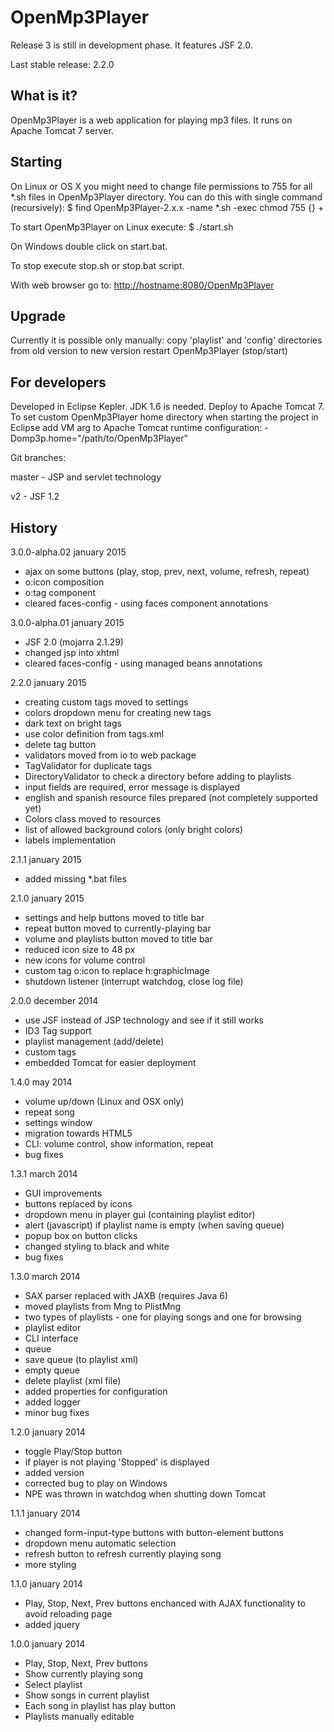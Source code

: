 OpenMp3Player
===================

Release 3 is still in development phase. It features JSF 2.0.

Last stable release: 2.2.0


What is it?
-------------------
OpenMp3Player is a web application for playing mp3 files. It runs on Apache Tomcat 7 server.


Starting
-------------------
On Linux or OS X you might need to change file permissions to 755 for all *.sh files 
in OpenMp3Player directory. You can do this with single command (recursively):
$ find OpenMp3Player-2.x.x -name \*.sh -exec chmod 755 {} +

To start OpenMp3Player on Linux execute:
$ ./start.sh

On Windows double click on start.bat.

To stop execute stop.sh or stop.bat script.

With web browser go to: <a href="http://hostname:8080/OpenMp3Player">
http://hostname:8080/OpenMp3Player</a>


Upgrade
-------------------
Currently it is possible only manually:
copy 'playlist' and 'config' directories from old version to new version
restart OpenMp3Player (stop/start)


For developers
-------------------
Developed in Eclipse Kepler. JDK 1.6 is needed. Deploy to Apache Tomcat 7.
To set custom OpenMp3Player home directory when starting the project in Eclipse add VM arg to 
Apache Tomcat runtime configuration:
-Domp3p.home="/path/to/OpenMp3Player"


Git branches:

master - JSP and servlet technology

v2 - JSF 1.2


History
-------------------
3.0.0-alpha.02
january 2015

- ajax on some buttons (play, stop, prev, next, volume, refresh, repeat)
- o:icon composition
- o:tag component
- cleared faces-config - using faces component annotations


3.0.0-alpha.01
january 2015

- JSF 2.0 (mojarra 2.1.29)
- changed jsp into xhtml
- cleared faces-config - using managed beans annotations


2.2.0
january 2015

- creating custom tags moved to settings
- colors dropdown menu for creating new tags
- dark text on bright tags
- use color definition from tags.xml
- delete tag button
- validators moved from io to web package
- TagValidator for duplicate tags
- DirectoryValidator to check a directory before adding to playlists
- input fields are required, error message is displayed
- english and spanish resource files prepared (not completely supported yet)
- Colors class moved to resources
- list of allowed background colors (only bright colors)
- labels implementation


2.1.1
january 2015

- added missing *.bat files


2.1.0
january 2015

- settings and help buttons moved to title bar
- repeat button moved to currently-playing bar
- volume and playlists button moved to title bar
- reduced icon size to 48 px
- new icons for volume control
- custom tag o:icon to replace h:graphicImage
- shutdown listener (interrupt watchdog, close log file)



2.0.0
december 2014

- use JSF instead of JSP technology and see if it still works
- ID3 Tag support
- playlist management (add/delete)
- custom tags
- embedded Tomcat for easier deployment




1.4.0
may 2014

- volume up/down (Linux and OSX only)
- repeat song
- settings window
- migration towards HTML5
- CLI: volume control, show information, repeat
- bug fixes



1.3.1
march 2014

- GUI improvements
- buttons replaced by icons
- dropdown menu in player gui (containing playlist editor)
- alert (javascript) if playlist name is empty (when saving queue)
- popup box on button clicks
- changed styling to black and white
- bug fixes



1.3.0
march 2014

- SAX parser replaced with JAXB (requires Java 6)
- moved playlists from Mng to PlistMng
- two types of playlists - one for playing songs and one for browsing
- playlist editor
- CLI interface
- queue
- save queue (to playlist xml)
- empty queue
- delete playlist (xml file)
- added properties for configuration
- added logger
- minor bug fixes



1.2.0
january 2014

- toggle Play/Stop button
- if player is not playing 'Stopped' is displayed
- added version
- corrected bug to play on Windows
- NPE was thrown in watchdog when shutting down Tomcat



1.1.1
january 2014

- changed form-input-type buttons with button-element buttons
- dropdown menu automatic selection
- refresh button to refresh currently playing song
- more styling



1.1.0
january 2014

- Play, Stop, Next, Prev buttons enchanced with AJAX functionality to avoid reloading page
- added jquery



1.0.0
january 2014

- Play, Stop, Next, Prev buttons
- Show currently playing song
- Select playlist
- Show songs in current playlist
- Each song in playlist has play button
- Playlists manually editable

